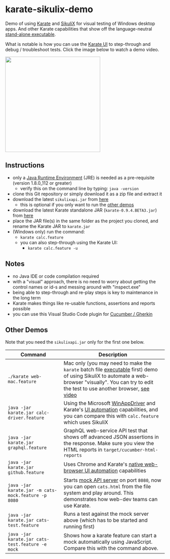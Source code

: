 # karate-sikulix-demo
Demo of using [Karate](https://github.com/intuit/karate) and [SikuliX](http://sikulix.com) for visual testing of Windows desktop apps. And other Karate capabilities that show off the language-neutral [stand-alone executable](https://github.com/intuit/karate/tree/master/karate-netty#standalone-jar).

What is notable is how you can use the [Karate UI](https://github.com/intuit/karate/wiki/Karate-UI) to step-through and debug / troubleshoot tests. Click the image below to watch a demo video.

<a href="https://twitter.com/ptrthomas/status/1139227647496445952"><img src="https://pbs.twimg.com/ext_tw_video_thumb/1139227560850575360/pu/img/n98Gzn50Wdxdg3NK.jpg" height="300" /></a>

## Instructions
* only a [Java Runtime Environment](https://www.oracle.com/technetwork/java/javase/downloads/index.html) (JRE) is needed as a pre-requisite (version 1.8.0_112 or greater)
  * verify this on the command line by typing: `java -version`
* clone this Git repository or simply download it as a zip file and extract it
* download the latest `sikulixapi.jar` from [here](https://raiman.github.io/SikuliX1/downloads.html)
  * this is optional if you only want to run the [other demos](#other-demos)
* download the latest Karate standalone JAR (`karate-0.9.4.BETA3.jar`) from [here](https://dl.bintray.com/ptrthomas/karate)
* place the JAR file(s) in the same folder as the project you cloned, and rename the Karate JAR to `karate.jar`
* (Windows only) run the command:
  * `karate calc.feature`
  * you can also step-through using the Karate UI:
    * `karate calc.feature -u`

## Notes
* no Java IDE or code compilation required
* with a "visual" approach, there is no need to worry about getting the control names or id-s and messing around with "inspect.exe"
* being able to step-through and re-play steps is key to maintenance in the long term
* Karate makes things like re-usable functions, assertions and reports possible
* you can use this Visual Studio Code plugin for [Cucumber / Gherkin](https://marketplace.visualstudio.com/items?itemName=stevejpurves.cucumber)

## Other Demos

Note that you need the `sikulixapi.jar` only for the first one below.

| Command | Description |
| ------- | ----------- |
`./karate web-mac.feature` | Mac only (you may need to make the `karate` batch file [executable](https://stackoverflow.com/a/5126052/143475) first) demo of using SikuliX to automate a web-browser "visually". You can try to edit the test to use another browser, [see video](https://twitter.com/ptrthomas/status/1140644188960112640)
`java -jar karate.jar calc-driver.feature` | Using the Microsoft [WinAppDriver](https://github.com/Microsoft/WinAppDriver) and Karate's [UI automation](https://github.com/intuit/karate/tree/master/karate-core) capabilities, and you can compare this with `calc.feature` which uses SikuliX
`java -jar karate.jar graphql.feature` | GraphQL web-service API test that shows off advanced JSON assertions in the response. Make sure you view the HTML reports in `target/cucumber-html-reports`
`java -jar karate.jar github.feature` | Uses Chrome and Karate's [native web-browser UI automation](https://github.com/intuit/karate/tree/master/karate-core) capabilities
`java -jar karate.jar -m cats-mock.feature -p 8080` | Starts [mock API server](https://github.com/intuit/karate/tree/master/karate-netty#mock-server) on port `8080`, now you can open `cats.html` from the file system and play around. This demonstrates how web-dev teams can use Karate.
`java -jar karate.jar cats-test.feature` | Runs a test against the mock server above (which has to be started and running first)
`java -jar karate.jar cats-test.feature -e mock` | Shows how a karate feature can start a mock automatically using JavaScript. Compare this with the command above. |


